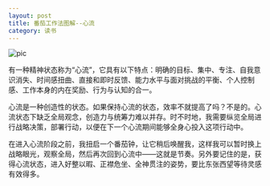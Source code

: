 ```yaml
---
layout: post
title: 番茄工作法图解--心流
category: 读书
---
```


![pic](http://img3.douban.com/view/page_note/large/public/p12671922-1.jpg)

有一种精神状态称为“心流”，它具有以下特点：明确的目标、集中、专注、自我意识消失、时间感扭曲、直接和即时反馈、能力水平与面对挑战的平衡、个人控制感、工作本身的内在奖励、行为与认知的合一。

心流是一种创造性的状态。如果保持心流的状态，效率不就提高了吗？不是的。心流状态下缺乏全局观念，创造力与统筹力难以并存。时不时地，我需要纵览全局进行战略决策，部署行动，以便在下一个心流期间能够全身心投入这项行动中。

在进入心流阶段之前，我扭启一个番茄钟，让它稍后唤醒我，这样我可以暂时换上战略眼光，观察全局，然后再次回到心流中——这就是节奏。另外要记住的是，获得心流状态，进入好整以暇、正襟危坐、全神贯注的姿势，要比东张西望等待灵感有效得多。

